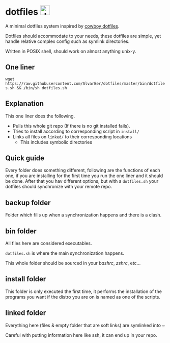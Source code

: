 dotfiles <img src="https://raw.githubusercontent.com/jglovier/dotfiles-logo/master/dotfiles-logo-icon.png" alt="dotfiles logo icon" width="30">
========
A minimal dotfiles system inspired by [cowboy dotfiles].

Dotfiles should accommodate to your needs, these dotfiles are simple, yet handle relative complex config such as symlink directories.

Written in POSIX shell, should work on almost anything unix-y.

One liner
---------
```wget https://raw.githubusercontent.com/AlvarBer/dotfiles/master/bin/dotfiles.sh && /bin/sh dotfiles.sh```

Explanation
-----------
This one liner does the following.
* Pulls this whole git repo (If there is no git installed fails).
* Tries to install according to corresponding script in `install/`
* Links all files on `linked/` to their corresponding locations
    * This includes symbolic directories

Quick guide
-----------
Every folder does something different, following are the functions of each one, if you are installing for the first time
you run the one liner and it should be done.
After that you hav different options, but with a `dotfiles.sh` your dotfiles should synchronize with your remote repo.

backup folder
-------------
Folder which fills up when a synchronization happens and there is a clash.

bin folder
----------
All files here are considered executables.

`dotfiles.sh` is where the main synchronization happens.

This whole folder should be sourced in your *bashrc*, *zshrc*, etc...

install folder
--------------
This folder is only executed the first time, it performs the installation of 
the programs you want if the distro you are on is named as one of the scripts.

linked folder
-------------
Everything here (files & empty folder that are soft links) are symlinked into ~

Careful with putting information here like ssh, it can end up in your repo.


[cowboy dotfiles]: https://github.com/cowboy/dotfiles
